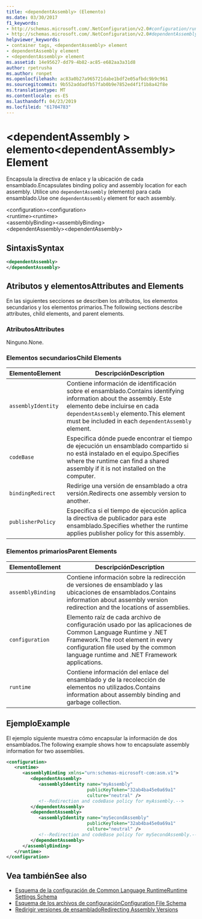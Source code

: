 ```yaml
---
title: <dependentAssembly> (Elemento)
ms.date: 03/30/2017
f1_keywords:
- http://schemas.microsoft.com/.NetConfiguration/v2.0#configuration/runtime/assemblyBinding/dependentAssembly
- http://schemas.microsoft.com/.NetConfiguration/v2.0#dependentAssembly
helpviewer_keywords:
- container tags, <dependentAssembly> element
- dependentAssembly element
- <dependentAssembly> element
ms.assetid: 14e95627-dd79-4b82-ac85-e682aa3a31d8
author: rpetrusha
ms.author: ronpet
ms.openlocfilehash: ac83a0b27a965721dabe1bdf2e05afbdc9b9c961
ms.sourcegitcommit: 9b552addadfb57fab0b9e7852ed4f1f1b8a42f8e
ms.translationtype: MT
ms.contentlocale: es-ES
ms.lasthandoff: 04/23/2019
ms.locfileid: "61704783"
---
```

# <a name="dependentassembly-element"></a><span data-ttu-id="37635-102">\<dependentAssembly > elemento</span><span class="sxs-lookup"><span data-stu-id="37635-102">\<dependentAssembly> Element</span></span>
<span data-ttu-id="37635-103">Encapsula la directiva de enlace y la ubicación de cada ensamblado.</span><span class="sxs-lookup"><span data-stu-id="37635-103">Encapsulates binding policy and assembly location for each assembly.</span></span> <span data-ttu-id="37635-104">Utilice uno `dependentAssembly` (elemento) para cada ensamblado.</span><span class="sxs-lookup"><span data-stu-id="37635-104">Use one `dependentAssembly` element for each assembly.</span></span>  
  
 <span data-ttu-id="37635-105">\<configuration></span><span class="sxs-lookup"><span data-stu-id="37635-105">\<configuration></span></span>  
<span data-ttu-id="37635-106">\<runtime></span><span class="sxs-lookup"><span data-stu-id="37635-106">\<runtime></span></span>  
<span data-ttu-id="37635-107">\<assemblyBinding></span><span class="sxs-lookup"><span data-stu-id="37635-107">\<assemblyBinding></span></span>  
<span data-ttu-id="37635-108">\<dependentAssembly></span><span class="sxs-lookup"><span data-stu-id="37635-108">\<dependentAssembly></span></span>  
  
## <a name="syntax"></a><span data-ttu-id="37635-109">Sintaxis</span><span class="sxs-lookup"><span data-stu-id="37635-109">Syntax</span></span>  
  
```xml  
<dependentAssembly>   
</dependentAssembly>  
```  
  
## <a name="attributes-and-elements"></a><span data-ttu-id="37635-110">Atributos y elementos</span><span class="sxs-lookup"><span data-stu-id="37635-110">Attributes and Elements</span></span>  
 <span data-ttu-id="37635-111">En las siguientes secciones se describen los atributos, los elementos secundarios y los elementos primarios.</span><span class="sxs-lookup"><span data-stu-id="37635-111">The following sections describe attributes, child elements, and parent elements.</span></span>  
  
### <a name="attributes"></a><span data-ttu-id="37635-112">Atributos</span><span class="sxs-lookup"><span data-stu-id="37635-112">Attributes</span></span>  
 <span data-ttu-id="37635-113">Ninguno.</span><span class="sxs-lookup"><span data-stu-id="37635-113">None.</span></span>  
  
### <a name="child-elements"></a><span data-ttu-id="37635-114">Elementos secundarios</span><span class="sxs-lookup"><span data-stu-id="37635-114">Child Elements</span></span>  
  
|<span data-ttu-id="37635-115">Elemento</span><span class="sxs-lookup"><span data-stu-id="37635-115">Element</span></span>|<span data-ttu-id="37635-116">Descripción</span><span class="sxs-lookup"><span data-stu-id="37635-116">Description</span></span>|  
|-------------|-----------------|  
|`assemblyIdentity`|<span data-ttu-id="37635-117">Contiene información de identificación sobre el ensamblado.</span><span class="sxs-lookup"><span data-stu-id="37635-117">Contains identifying information about the assembly.</span></span> <span data-ttu-id="37635-118">Este elemento debe incluirse en cada `dependentAssembly` elemento.</span><span class="sxs-lookup"><span data-stu-id="37635-118">This element must be included in each `dependentAssembly` element.</span></span>|  
|`codeBase`|<span data-ttu-id="37635-119">Especifica dónde puede encontrar el tiempo de ejecución un ensamblado compartido si no está instalado en el equipo.</span><span class="sxs-lookup"><span data-stu-id="37635-119">Specifies where the runtime can find a shared assembly if it is not installed on the computer.</span></span>|  
|`bindingRedirect`|<span data-ttu-id="37635-120">Redirige una versión de ensamblado a otra versión.</span><span class="sxs-lookup"><span data-stu-id="37635-120">Redirects one assembly version to another.</span></span>|  
|`publisherPolicy`|<span data-ttu-id="37635-121">Especifica si el tiempo de ejecución aplica la directiva de publicador para este ensamblado.</span><span class="sxs-lookup"><span data-stu-id="37635-121">Specifies whether the runtime applies publisher policy for this assembly.</span></span>|  
  
### <a name="parent-elements"></a><span data-ttu-id="37635-122">Elementos primarios</span><span class="sxs-lookup"><span data-stu-id="37635-122">Parent Elements</span></span>  
  
|<span data-ttu-id="37635-123">Elemento</span><span class="sxs-lookup"><span data-stu-id="37635-123">Element</span></span>|<span data-ttu-id="37635-124">Descripción</span><span class="sxs-lookup"><span data-stu-id="37635-124">Description</span></span>|  
|-------------|-----------------|  
|`assemblyBinding`|<span data-ttu-id="37635-125">Contiene información sobre la redirección de versiones de ensamblado y las ubicaciones de ensamblados.</span><span class="sxs-lookup"><span data-stu-id="37635-125">Contains information about assembly version redirection and the locations of assemblies.</span></span>|  
|`configuration`|<span data-ttu-id="37635-126">Elemento raíz de cada archivo de configuración usado por las aplicaciones de Common Language Runtime y .NET Framework.</span><span class="sxs-lookup"><span data-stu-id="37635-126">The root element in every configuration file used by the common language runtime and .NET Framework applications.</span></span>|  
|`runtime`|<span data-ttu-id="37635-127">Contiene información del enlace del ensamblado y de la recolección de elementos no utilizados.</span><span class="sxs-lookup"><span data-stu-id="37635-127">Contains information about assembly binding and garbage collection.</span></span>|  
  
## <a name="example"></a><span data-ttu-id="37635-128">Ejemplo</span><span class="sxs-lookup"><span data-stu-id="37635-128">Example</span></span>  
 <span data-ttu-id="37635-129">El ejemplo siguiente muestra cómo encapsular la información de dos ensamblados.</span><span class="sxs-lookup"><span data-stu-id="37635-129">The following example shows how to encapsulate assembly information for two assemblies.</span></span>  
  
```xml  
<configuration>  
   <runtime>  
      <assemblyBinding xmlns="urn:schemas-microsoft-com:asm.v1">  
         <dependentAssembly>  
            <assemblyIdentity name="myAssembly"  
                              publicKeyToken="32ab4ba45e0a69a1"  
                              culture="neutral" />  
            <!--Redirection and codeBase policy for myAssembly.-->  
         </dependentAssembly>  
         <dependentAssembly>  
            <assemblyIdentity name="mySecondAssembly"  
                              publicKeyToken="32ab4ba45e0a69a1"  
                              culture="neutral" />  
            <!--Redirection and codeBase policy for mySecondAssembly.-->  
         </dependentAssembly>  
      </assemblyBinding>  
   </runtime>  
</configuration>  
```  
  
## <a name="see-also"></a><span data-ttu-id="37635-130">Vea también</span><span class="sxs-lookup"><span data-stu-id="37635-130">See also</span></span>

- [<span data-ttu-id="37635-131">Esquema de la configuración de Common Language Runtime</span><span class="sxs-lookup"><span data-stu-id="37635-131">Runtime Settings Schema</span></span>](../../../../../docs/framework/configure-apps/file-schema/runtime/index.md)
- [<span data-ttu-id="37635-132">Esquema de los archivos de configuración</span><span class="sxs-lookup"><span data-stu-id="37635-132">Configuration File Schema</span></span>](../../../../../docs/framework/configure-apps/file-schema/index.md)
- [<span data-ttu-id="37635-133">Redirigir versiones de ensamblado</span><span class="sxs-lookup"><span data-stu-id="37635-133">Redirecting Assembly Versions</span></span>](../../../../../docs/framework/configure-apps/redirect-assembly-versions.md)
